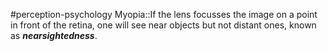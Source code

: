 #perception-psychology 
Myopia::If the lens focusses the image on a point in front of the retina, one will see near objects but not distant ones, known as ***nearsightedness***. 